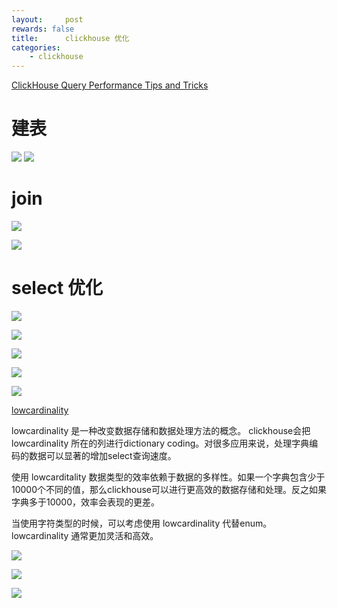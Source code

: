 ```yaml
---
layout:     post
rewards: false
title:      clickhouse 优化
categories:
    - clickhouse
---
```


[ClickHouse Query Performance Tips and Tricks](https://www.altinity.com/presentations/2019/10/9/clickhouse-query-performance-tips-and-tricks)


# 建表

<span class='gp-2'>
    <img src='https://cdn.jsdelivr.net/gh/631068264/img/007S8ZIlgy1gfo535wuwcj31lk0u0gya.jpg' />
    <img src='https://cdn.jsdelivr.net/gh/631068264/img/007S8ZIlgy1gfo54ga7rjj31i30u07e7.jpg' />
</span>

# join 

![](https://cdn.jsdelivr.net/gh/631068264/img/007S8ZIlgy1gfo59rz2yvj31hs0u0gy5.jpg)

![](https://cdn.jsdelivr.net/gh/631068264/img/007S8ZIlgy1gfoel9scokj31kw0u0k6t.jpg)

# select 优化

![](https://cdn.jsdelivr.net/gh/631068264/img/007S8ZIlgy1gfoeuq87l7j31o90u0drb.jpg)

![](https://cdn.jsdelivr.net/gh/631068264/img/007S8ZIlgy1gfof4klklbj31z10u0alj.jpg)

![](https://cdn.jsdelivr.net/gh/631068264/img/007S8ZIlgy1gfofcfp74qj31h40u07ic.jpg)

![](https://cdn.jsdelivr.net/gh/631068264/img/007S8ZIlgy1gfoff16qh3j31x10u04cc.jpg)

![](https://cdn.jsdelivr.net/gh/631068264/img/007S8ZIlgy1gfofm2osutj31g90u0dx2.jpg)

[lowcardinality](https://clickhouse.tech/docs/zh/sql-reference/data-types/lowcardinality/)

lowcardinality 是一种改变数据存储和数据处理方法的概念。 clickhouse会把 lowcardinality 所在的列进行dictionary coding。对很多应用来说，处理字典编码的数据可以显著的增加select查询速度。

使用 lowcarditality 数据类型的效率依赖于数据的多样性。如果一个字典包含少于10000个不同的值，那么clickhouse可以进行更高效的数据存储和处理。反之如果字典多于10000，效率会表现的更差。

当使用字符类型的时候，可以考虑使用 lowcardinality 代替enum。 lowcardinality 通常更加灵活和高效。


![](https://cdn.jsdelivr.net/gh/631068264/img/007S8ZIlgy1gfofx5l97oj31lu0u0ap5.jpg)

![](https://cdn.jsdelivr.net/gh/631068264/img/007S8ZIlgy1gfofydqrtzj31mm0u0gxj.jpg)

![](https://cdn.jsdelivr.net/gh/631068264/img/007S8ZIlgy1gfog8k3xd6j31k10u0k3a.jpg)